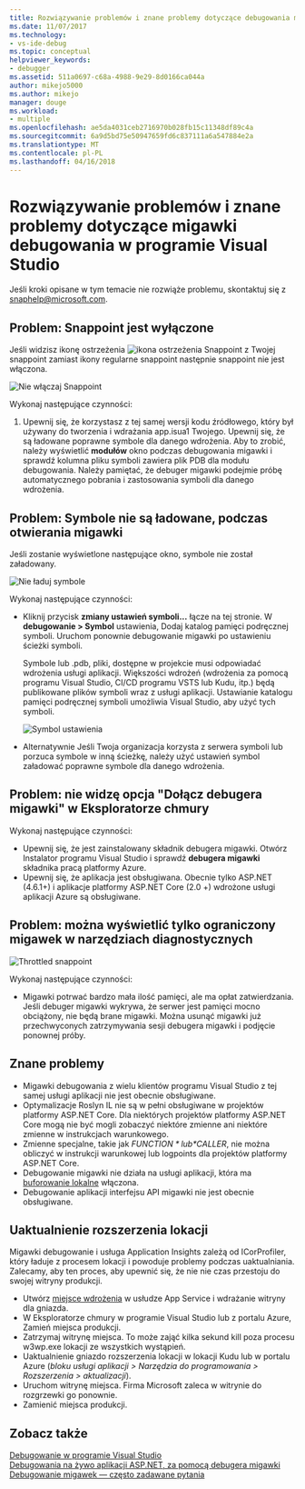 ```yaml
---
title: Rozwiązywanie problemów i znane problemy dotyczące debugowania migawki | Dokumentacja firmy Microsoft
ms.date: 11/07/2017
ms.technology:
- vs-ide-debug
ms.topic: conceptual
helpviewer_keywords:
- debugger
ms.assetid: 511a0697-c68a-4988-9e29-8d0166ca044a
author: mikejo5000
ms.author: mikejo
manager: douge
ms.workload:
- multiple
ms.openlocfilehash: ae5da4031ceb2716970b028fb15c11348df89c4a
ms.sourcegitcommit: 6a9d5bd75e50947659fd6c837111a6a547884e2a
ms.translationtype: MT
ms.contentlocale: pl-PL
ms.lasthandoff: 04/16/2018
---
```

# <a name="troubleshooting-and-known-issues-for-snapshot-debugging-in-visual-studio"></a>Rozwiązywanie problemów i znane problemy dotyczące migawki debugowania w programie Visual Studio

Jeśli kroki opisane w tym temacie nie rozwiąże problemu, skontaktuj się z snaphelp@microsoft.com.

## <a name="issue-snappoint-does-not-turn-on"></a>Problem: Snappoint jest wyłączone

Jeśli widzisz ikonę ostrzeżenia ![ikona ostrzeżenia Snappoint](../debugger/media/snapshot-troubleshooting-snappoint-warning-icon.png "ikona ostrzeżenia Snappoint") z Twojej snappoint zamiast ikony regularne snappoint następnie snappoint nie jest włączona.

![Nie włączaj Snappoint](../debugger/media/snapshot-troubleshooting-dont-turn-on.png "Snappoint jest wyłączone")

Wykonaj następujące czynności:

1. Upewnij się, że korzystasz z tej samej wersji kodu źródłowego, który był używany do tworzenia i wdrażania app.isua1 Twojego. Upewnij się, że są ładowane poprawne symbole dla danego wdrożenia. Aby to zrobić, należy wyświetlić **modułów** okno podczas debugowania migawki i sprawdź kolumna pliku symboli zawiera plik PDB dla modułu debugowania. Należy pamiętać, że debuger migawki podejmie próbę automatycznego pobrania i zastosowania symboli dla danego wdrożenia.

## <a name="issue-symbols-do-not-load-when-i-open-a-snapshot"></a>Problem: Symbole nie są ładowane, podczas otwierania migawki

Jeśli zostanie wyświetlone następujące okno, symbole nie został załadowany.

![Nie ładuj symbole](../debugger/media/snapshot-troubleshooting-symbols-wont-load.png "symbole nie są ładowane.")

Wykonaj następujące czynności:

- Kliknij przycisk **zmiany ustawień symboli...** łącze na tej stronie. W **debugowanie > Symbol** ustawienia, Dodaj katalog pamięci podręcznej symboli. Uruchom ponownie debugowanie migawki po ustawieniu ścieżki symboli.

   Symbole lub .pdb, pliki, dostępne w projekcie musi odpowiadać wdrożenia usługi aplikacji. Większości wdrożeń (wdrożenia za pomocą programu Visual Studio, CI/CD programu VSTS lub Kudu, itp.) będą publikowane plików symboli wraz z usługi aplikacji. Ustawianie katalogu pamięci podręcznej symboli umożliwia Visual Studio, aby użyć tych symboli.

   ![Symbol ustawienia](../debugger/media/snapshot-troubleshooting-symbol-settings.png "ustawień symboli")

- Alternatywnie Jeśli Twoja organizacja korzysta z serwera symboli lub porzuca symbole w inną ścieżkę, należy użyć ustawień symbol załadować poprawne symbole dla danego wdrożenia.

## <a name="issue-i-cannot-see-the-attach-snapshot-debugger-option-in-the-cloud-explorer"></a>Problem: nie widzę opcja "Dołącz debugera migawki" w Eksploratorze chmury

Wykonaj następujące czynności:

- Upewnij się, że jest zainstalowany składnik debugera migawki. Otwórz Instalator programu Visual Studio i sprawdź **debugera migawki** składnika pracą platformy Azure.
- Upewnij się, że aplikacja jest obsługiwana. Obecnie tylko ASP.NET (4.6.1+) i aplikacje platformy ASP.NET Core (2.0 +) wdrożone usługi aplikacji Azure są obsługiwane.

## <a name="issue-i-only-see-throttled-snapshots-in-the-diagnostic-tools"></a>Problem: można wyświetlić tylko ograniczony migawek w narzędziach diagnostycznych

![Throttled snappoint](../debugger/media/snapshot-troubleshooting-throttled-snapshots.png "Zdławionych snappoint")

Wykonaj następujące czynności:

- Migawki potrwać bardzo mała ilość pamięci, ale ma opłat zatwierdzania. Jeśli debuger migawki wykrywa, że serwer jest pamięci mocno obciążony, nie będą brane migawki. Można usunąć migawki już przechwyconych zatrzymywania sesji debugera migawki i podjęcie ponownej próby.

## <a name="known-issues"></a>Znane problemy

- Migawki debugowania z wielu klientów programu Visual Studio z tej samej usługi aplikacji nie jest obecnie obsługiwane.
- Optymalizacje Roslyn IL nie są w pełni obsługiwane w projektów platformy ASP.NET Core. Dla niektórych projektów platformy ASP.NET Core mogą nie być mogli zobaczyć niektóre zmienne ani niektóre zmienne w instrukcjach warunkowego. 
- Zmienne specjalne, takie jak *$FUNCTION* lub *$CALLER*, nie można obliczyć w instrukcji warunkowej lub logpoints dla projektów platformy ASP.NET Core.
- Debugowanie migawki nie działa na usługi aplikacji, która ma [buforowanie lokalne](/azure/app-service/app-service-local-cache) włączona.
- Debugowanie aplikacji interfejsu API migawki nie jest obecnie obsługiwane.

## <a name="site-extension-upgrade"></a>Uaktualnienie rozszerzenia lokacji

Migawki debugowanie i usługa Application Insights zależą od ICorProfiler, który ładuje z procesem lokacji i powoduje problemy podczas uaktualniania. Zalecamy, aby ten proces, aby upewnić się, że nie nie czas przestoju do swojej witryny produkcji.

- Utwórz [miejsce wdrożenia](/azure/app-service/web-sites-staged-publishing) w usłudze App Service i wdrażanie witryny dla gniazda.
- W Eksploratorze chmury w programie Visual Studio lub z portalu Azure, Zamień miejsca produkcji.
- Zatrzymaj witrynę miejsca. To może zająć kilka sekund kill poza procesu w3wp.exe lokacji ze wszystkich wystąpień.
- Uaktualnienie gniazdo rozszerzenia lokacji w lokacji Kudu lub w portalu Azure (*bloku usługi aplikacji > Narzędzia do programowania > Rozszerzenia > aktualizacji*).
- Uruchom witrynę miejsca. Firma Microsoft zaleca w witrynie do rozgrzewki go ponownie.
- Zamienić miejsca produkcji.

## <a name="see-also"></a>Zobacz także

[Debugowanie w programie Visual Studio](../debugger/index.md)  
[Debugowania na żywo aplikacji ASP.NET, za pomocą debugera migawki](../debugger/debug-live-azure-applications.md)  
[Debugowanie migawek — często zadawane pytania](../debugger/debug-live-azure-apps-faq.md)  
